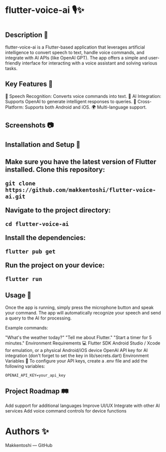 <h1> flutter-voice-ai 🎙️✨ <h1/>

<h2> Description 📜 </h2>
flutter-voice-ai is a Flutter-based application that leverages artificial intelligence to convert speech to text, handle voice commands, and integrate with AI APIs (like OpenAI GPT). The app offers a simple and user-friendly interface for interacting with a voice assistant and solving various tasks.


<h2> Key Features 🚀 </h2>
🎤 Speech Recognition: Converts voice commands into text.
🧠 AI Integration: Supports OpenAI to generate intelligent responses to queries.
📱 Cross-Platform: Supports both Android and iOS.
🌍 Multi-language support.

<h2> 
Screenshots 📷
</h2>


<h2> Installation and Setup 🔧 <h2/>
Make sure you have the latest version of Flutter installed.
Clone this repository:

```
git clone https://github.com/makkentoshi/flutter-voice-ai.git
```

Navigate to the project directory:

```
cd flutter-voice-ai
```
Install the dependencies:

```
flutter pub get
```
Run the project on your device:

```
flutter run
```
<h2> Usage 🎯 </h2>
Once the app is running, simply press the microphone button and speak your command. The app will automatically recognize your speech and send a query to the AI for processing.

Example commands:

"What's the weather today?"
"Tell me about Flutter."
"Start a timer for 5 minutes."
Environment Requirements 💻
Flutter SDK
Android Studio / Xcode for emulation, or a physical Android/iOS device
OpenAI API key for AI integration (don't forget to set the key in lib/secrets.dart)
Environment Variables 🔑
To configure your API keys, create a .env file and add the following variables:


```
OPENAI_API_KEY=your_api_key
```
<h2> Project Roadmap 🛤️ </h2>
 Add support for additional languages
 Improve UI/UX
 Integrate with other AI services
 Add voice command controls for device functions


<h1> Authors ✨ </h1>
Makkentoshi — GitHub
